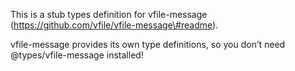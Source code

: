 This is a stub types definition for vfile-message (https://github.com/vfile/vfile-message\#readme).

vfile-message provides its own type definitions, so you don’t need <span class="citation" data-cites="types/vfile-message">@types/vfile-message</span> installed!
